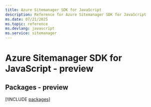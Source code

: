 ```yaml
---
title: Azure Sitemanager SDK for JavaScript
description: Reference for Azure Sitemanager SDK for JavaScript
ms.date: 07/21/2025
ms.topic: reference
ms.devlang: javascript
ms.service: sitemanager
---
```

# Azure Sitemanager SDK for JavaScript - preview
## Packages - preview
[!INCLUDE [packages](sitemanager-index.md)]